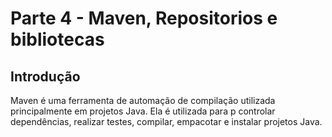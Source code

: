 # Parte 4 - Maven, Repositorios e bibliotecas

## Introdução

Maven é uma ferramenta de automação de compilação utilizada principalmente em projetos Java. Ela é utilizada para p 
controlar dependências, realizar testes, compilar, empacotar e instalar projetos Java.


